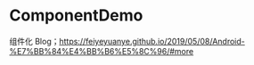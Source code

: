 # ComponentDemo
组件化
Blog；https://feiyeyuanye.github.io/2019/05/08/Android-%E7%BB%84%E4%BB%B6%E5%8C%96/#more
